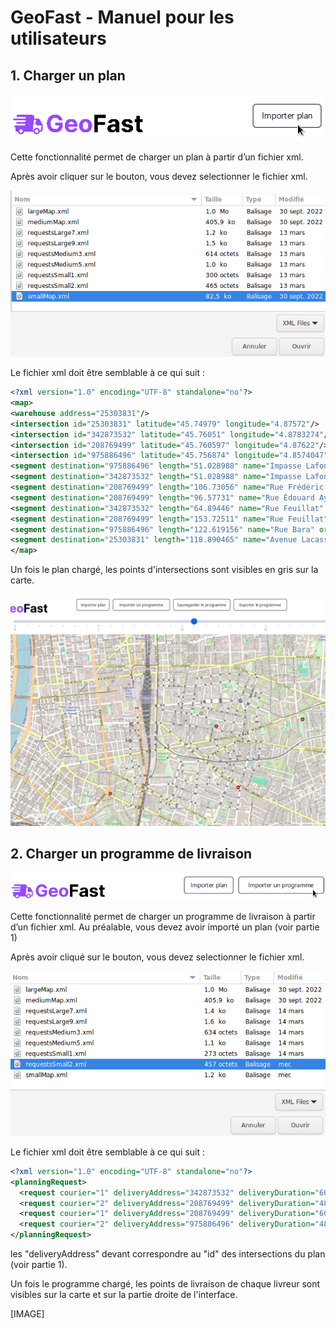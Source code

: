 # GeoFast - Manuel pour les utilisateurs

## 1. Charger un plan

![import_plan.png](ressource/import_plan.png)

Cette fonctionnalité permet de charger un plan à partir d’un fichier xml.

Après avoir cliquer sur le bouton, vous devez selectionner le fichier xml.

![selection_fichier_plan_xml.png](ressource/selection_fichier_plan_xml.png)

Le fichier xml doit être semblable à ce qui suit :

```xml
<?xml version="1.0" encoding="UTF-8" standalone="no"?>
<map>
<warehouse address="25303831"/>
<intersection id="25303831" latitude="45.74979" longitude="4.87572"/>
<intersection id="342873532" latitude="45.76051" longitude="4.8783274"/>
<intersection id="208769499" latitude="45.760597" longitude="4.87622"/>
<intersection id="975886496" latitude="45.756874" longitude="4.8574047"/>
<segment destination="975886496" length="51.028988" name="Impasse Lafontaine" origin="342873532"/>
<segment destination="342873532" length="51.028988" name="Impasse Lafontaine" origin="975886496"/>
<segment destination="208769499" length="106.73056" name="Rue Frédéric Passy" origin="208769499"/>
<segment destination="208769499" length="96.57731" name="Rue Édouard Aynard" origin="975886496"/>
<segment destination="342873532" length="64.89446" name="Rue Feuillat" origin="25303831"/>
<segment destination="208769499" length="153.72511" name="Rue Feuillat" origin="25303831"/>
<segment destination="975886496" length="122.619156" name="Rue Bara" origin="25303831"/>
<segment destination="25303831" length="118.890465" name="Avenue Lacassagne" origin="975886496"/>
</map>
```
Un fois le plan chargé, les points d'intersections sont visibles en gris sur la carte.

![chargement_plan.png](ressource/chargement_plan.png)

## 2. Charger un programme de livraison

![import_programme.png](ressource/import_programme.png)

Cette fonctionnalité permet de charger un programme de livraison à partir d’un fichier xml.
Au préalable, vous devez avoir importé un plan (voir partie 1)

Après avoir cliqué sur le bouton, vous devez selectionner le fichier xml.

![selection_fichier_programme_xml.png](ressource/selection_fichier_programme_xml.png)

Le fichier xml doit être semblable à ce qui suit :

```xml
<?xml version="1.0" encoding="UTF-8" standalone="no"?>
<planningRequest>
  <request courier="1" deliveryAddress="342873532" deliveryDuration="600" deliveryTime="9"/>
  <request courier="2" deliveryAddress="208769499" deliveryDuration="480" deliveryTime="9"/>
  <request courier="1" deliveryAddress="208769499" deliveryDuration="600" deliveryTime="8"/>
  <request courier="2" deliveryAddress="975886496" deliveryDuration="480" deliveryTime="10"/>
</planningRequest>
```
les "deliveryAddress" devant correspondre au "id" des intersections du plan (voir partie 1).

Un fois le programme chargé, les points de livraison de chaque livreur sont visibles sur la carte et sur la partie droite de l'interface.

[IMAGE]

